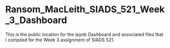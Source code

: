 # Ransom_MacLeith_SIADS_521_Week_3_Dashboard
This is the public location for the ipynb Dashboard and associated files that I compiled for the Week 3 assignment of SIADS 521. 
